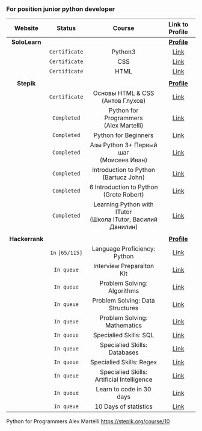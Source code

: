 ### For position junior python developer

| Website          | Status    	   | Course    				                            | Link to Profile				                           |
| :--------------: | :-----------: | :------------------------------------------: | :----------------------------------------------: | 
| **SoloLearn**    | 	       	   |    	     				                  | **[Profile](https://www.sololearn.com/Profile/1456634)**     | 
| 	               | `Certificate` | Python3 | 									   [Link](https://www.sololearn.com/Course/Python/)
| 	               | `Certificate` | CSS |										   [Link](https://www.sololearn.com/Course/CSS/)
| 	               | `Certificate` | HTML |										   [Link](https://www.sololearn.com/Course/HTML/)
|      		       |    		   |    	     				                  | 						                         |
| **Stepik**       | 	       	   |    	     				                  | **[Profile](https://stepik.org/users/29204177)**   	     |
| 	               | `Certificate` | Основы HTML & CSS <br>(Антов Глухов) |		   [Link](https://stepik.org/course/2621)
| 	               | `Completed`   | Python for Programmers <br> (Alex Martelli) | [Link](https://stepik.org/course/10)		
| 	               | `Completed`   | Python for Beginners |  					   [Link](https://stepik.org/course/5)		
| 	               | `Completed`   | Азы Python 3+ Первый шаг <br>(Моисеев Иван) | [Link](https://stepik.org/course/9230)
| 	               | `Completed`   | Introduction to Python <br>(Bartucz John) |   [Link](https://stepik.org/course/2740)
| 	               | `Completed`   | 6 Introduction to Python <br>(Grote Robert) | [Link](https://stepik.org/course/6673)
| 	               | `Completed`   | Learning Python with ITutor <br>(Школа ITutor, Василий Данилин) | [Link](https://stepik.org/course/1304)
|      		       |    		   |    	     				                  | 						                         |
| **Hackerrank**   | 	      	   |    	     				                  | **[Profile](https://www.hackerrank.com/14brother)**     	     |
| 	               |`In` `[65/115]`| Language Proficiency: Python |				   [Link](https://www.hackerrank.com/domains/python?filters%5Bstatus%5D%5B%5D=unsolved&badge_type=python)
| 	               | `In queue`    | Interview Preparaiton Kit |				   [Link](https://www.hackerrank.com/interview/interview-preparation-kit)
| 	               | `In queue`    | Problem Solving: Algorithms |				   [Link](https://www.hackerrank.com/domains/algorithms)
| 	               | `In queue`    | Problem Solving: Data Structures |			   [Link](https://www.hackerrank.com/domains/data-structures)
| 	               | `In queue`    | Problem Solving: Mathematics |				   [Link](https://www.hackerrank.com/domains/mathematics)
| 	               | `In queue`    | Specialied Skills: SQL |					   [Link](https://www.hackerrank.com/domains/sql)
| 	               | `In queue`    | Specialied Skills: Databases |				   [Link](https://www.hackerrank.com/domains/databases)
| 	               | `In queue`    | Specialied Skills: Regex |					   [Link](https://www.hackerrank.com/domains/regex)
| 	               | `In queue`    | Specialied Skills: Artificial Intelligence |  [Link](https://www.hackerrank.com/domains/ai)
| 	               | `In queue`    | Learn to code in 30 days |				       [Link](https://www.hackerrank.com/domains/tutorials/30-days-of-code)
| 	               | `In queue`    | 10 Days of statistics |					   [Link](https://www.hackerrank.com/domains/tutorials/10-days-of-statistics)

 Python for Programmers Alex Martelli https://stepik.org/course/10


